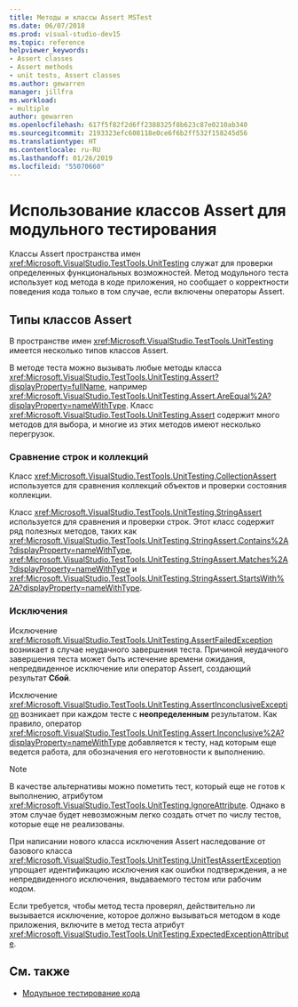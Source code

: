```yaml
---
title: Методы и классы Assert MSTest
ms.date: 06/07/2018
ms.prod: visual-studio-dev15
ms.topic: reference
helpviewer_keywords:
- Assert classes
- Assert methods
- unit tests, Assert classes
ms.author: gewarren
manager: jillfra
ms.workload:
- multiple
author: gewarren
ms.openlocfilehash: 617f5f82f2d6ff2388325f8b623c87e0210ab340
ms.sourcegitcommit: 2193323efc608118e0ce6f6b2ff532f158245d56
ms.translationtype: HT
ms.contentlocale: ru-RU
ms.lasthandoff: 01/26/2019
ms.locfileid: "55070660"
---
```

# <a name="use-assert-classes-for-unit-testing"></a>Использование классов Assert для модульного тестирования

Классы Assert пространства имен <xref:Microsoft.VisualStudio.TestTools.UnitTesting> служат для проверки определенных функциональных возможностей. Метод модульного теста использует код метода в коде приложения, но сообщает о корректности поведения кода только в том случае, если включены операторы Assert.

## <a name="kinds-of-asserts"></a>Типы классов Assert

В пространстве имен <xref:Microsoft.VisualStudio.TestTools.UnitTesting> имеется несколько типов классов Assert.

В методе теста можно вызывать любые методы класса <xref:Microsoft.VisualStudio.TestTools.UnitTesting.Assert?displayProperty=fullName>, например <xref:Microsoft.VisualStudio.TestTools.UnitTesting.Assert.AreEqual%2A?displayProperty=nameWithType>. Класс <xref:Microsoft.VisualStudio.TestTools.UnitTesting.Assert> содержит много методов для выбора, и многие из этих методов имеют несколько перегрузок.

### <a name="compare-strings-and-collections"></a>Сравнение строк и коллекций

Класс <xref:Microsoft.VisualStudio.TestTools.UnitTesting.CollectionAssert> используется для сравнения коллекций объектов и проверки состояния коллекции.

Класс <xref:Microsoft.VisualStudio.TestTools.UnitTesting.StringAssert> используется для сравнения и проверки строк. Этот класс содержит ряд полезных методов, таких как <xref:Microsoft.VisualStudio.TestTools.UnitTesting.StringAssert.Contains%2A?displayProperty=nameWithType>, <xref:Microsoft.VisualStudio.TestTools.UnitTesting.StringAssert.Matches%2A?displayProperty=nameWithType> и <xref:Microsoft.VisualStudio.TestTools.UnitTesting.StringAssert.StartsWith%2A?displayProperty=nameWithType>.

### <a name="exceptions"></a>Исключения

Исключение <xref:Microsoft.VisualStudio.TestTools.UnitTesting.AssertFailedException> возникает в случае неудачного завершения теста. Причиной неудачного завершения теста может быть истечение времени ожидания, непредвиденное исключение или оператор Assert, создающий результат **Сбой**.

Исключение <xref:Microsoft.VisualStudio.TestTools.UnitTesting.AssertInconclusiveException> возникает при каждом тесте с **неопределенным** результатом. Как правило, оператор <xref:Microsoft.VisualStudio.TestTools.UnitTesting.Assert.Inconclusive%2A?displayProperty=nameWithType> добавляется к тесту, над которым еще ведется работа, для обозначения его неготовности к выполнению.

> [!NOTE]
> В качестве альтернативы можно пометить тест, который еще не готов к выполнению, атрибутом <xref:Microsoft.VisualStudio.TestTools.UnitTesting.IgnoreAttribute>. Однако в этом случае будет невозможным легко создать отчет по числу тестов, которые еще не реализованы.

При написании нового класса исключения Assert наследование от базового класса <xref:Microsoft.VisualStudio.TestTools.UnitTesting.UnitTestAssertException> упрощает идентификацию исключения как ошибки подтверждения, а не непредвиденного исключения, выдаваемого тестом или рабочим кодом.

Если требуется, чтобы метод теста проверял, действительно ли вызывается исключение, которое должно вызываться методом в коде приложения, включите в метод теста атрибут <xref:Microsoft.VisualStudio.TestTools.UnitTesting.ExpectedExceptionAttribute>.

## <a name="see-also"></a>См. также

- [Модульное тестирование кода](../test/unit-test-your-code.md)